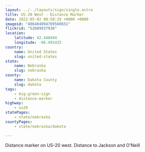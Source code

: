 ```yaml
---
layout: ../../layouts/sign/single.astro
title: US-20 West - Distance Marker
date: 2022-05-02 08:50:19 +0000 +0000
imageid: "406404094769560651"
flickrid: "52089937938"
location:
    latitude: 42.448494
    longitude: -96.491425
country:
    name: United States
    slug: united-states
state:
    name: Nebraska
    slug: nebraska
county:
    name: Dakota County
    slug: dakota
tags:
    - big-green-sign
    - distance-marker
highway:
    - us20
statePages:
    - state/nebraska
countyPages:
    - state/nebraska/dakota

---
```

Distance marker on US-20 west.  Distance to Jackson and O'Neill